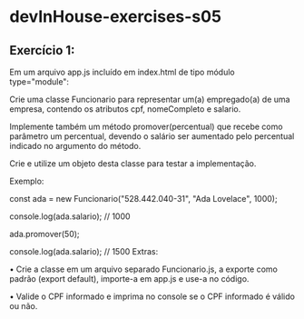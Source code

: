 # devInHouse-exercises-s05

## Exercício 1:

Em um arquivo app.js incluído em index.html de tipo módulo type="module":

Crie uma classe Funcionario para representar um(a) empregado(a) de uma empresa, contendo os atributos cpf, nomeCompleto e salario.

Implemente também um método promover(percentual) que recebe como parâmetro um percentual, devendo o salário ser aumentado pelo percentual indicado no argumento do método.

Crie e utilize um objeto desta classe para testar a implementação.

Exemplo:

const ada = new Funcionario("528.442.040-31", "Ada Lovelace", 1000);

console.log(ada.salario); // 1000

ada.promover(50);

console.log(ada.salario); // 1500
Extras:

• Crie a classe em um arquivo separado Funcionario.js, a exporte como padrão (export default), importe-a em app.js e use-a no código.

• Valide o CPF informado e imprima no console se o CPF informado é válido ou não.
